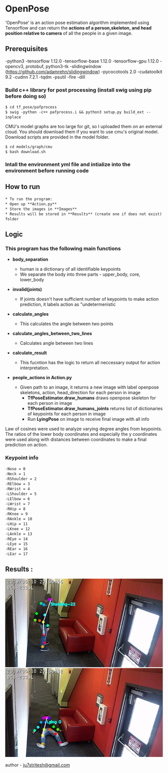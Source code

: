 # OpenPose

'OpenPose' is an action pose estimation algorithm implemented using Tensorflow and can return the **actions of a person,skeleton, and head position relative to camera** of all the people in a given image. 

## Prerequisites

-python3
-tensorflow 1.12.0
-tensorflow-base 1.12.0
-tensorflow-gpu 1.12.0
-opencv3, protobuf, python3-tk
-slidingwindow (https://github.com/adamrehn/slidingwindow)
-pycocotools 2.0
-cudatoolkit 9.2
-cudnn 7.2.1
-tqdm
-psutil
-fire
-dill

### Build c++ library for post processing (install swig using pip before doing so)
```
$ cd tf_pose/pafprocess
$ swig -python -c++ pafprocess.i && python3 setup.py build_ext --inplace
```

CMU's model graphs are too large for git, so I uploaded them on an external cloud. You should download them if you want to use cmu's original model. Download scripts are provided in the model folder.

```
$ cd models/graph/cmu
$ bash download.sh
```

### Intall the environment yml file and intialize into the environment before running code


## How to run
	* To run the program:
	* Open up **Action.py**
	* Store the images in **Images**
	* Results will be stored in **Results** (create one if does not exist) folder

## Logic
### This program has the following main functions

- **body_separation**
 	* human is a dictionary of all identifiable keypoints
 	* We separate the body into three parts - upper_body, core, lower_body

- **invalid(joints)**
 	* If joints doesn't have sufficient number of keypoints to make action prediction, it labels action as "undetermenistic

- **calculate_angles**
 	* This calculates the angle between two points

- **calculate_angles_between_two_lines**
 	* Calculates angle between two lines 

- **calculate_result**
 	* This fucntion has the logic to return all neccessary output for action interpretation.
- **people_actions in Action.py**
 	* Given path to an image, it returns a new image with label openpose skeletons, action, head_direction for each person in image
  		* **TfPoseEstimator.draw_humans** draws openpose skeleton for each person in image
  		* **TfPoseEstimator.draw_humans_joints** returns list of dictionaries of keypoints for each person in image
  		* Run **LyingPose** on image to receive final image with all info 


Law of cosines were used to analyze varying degree angles from keypoints. The ratios of the lower body coordinates
and especially the y coordinates were used along with distances between coordinates to make a final prediction on action.

### Keypoint info
	-Nose = 0
	-Neck = 1
	-RShoulder = 2
	-RElbow = 3
	-RWrist = 4
	-LShoulder = 5
	-LElbow = 6
	-LWrist = 7
	-RHip = 8
	-RKnee = 9
	-RAnkle = 10
	-LHip = 11
	-LKnee = 12
	-LAnkle = 13
	-REye = 14
	-LEye = 15
	-REar = 16
	-LEar = 17

## Results :
![580.jpg](Results%2F580.jpg)
![480.jpg](Results%2F480.jpg)

author - ju7stritesh@gmail.com